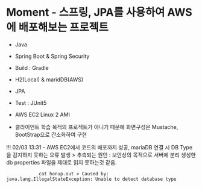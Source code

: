 # Moment - 스프링, JPA를 사용하여 AWS에 배포해보는 프로젝트

- Java

- Spring Boot & Spring Security
- Build : Gradle

- H2(Local) & maridDB(AWS)
- JPA

- Test : JUnit5

- AWS EC2 Linux 2 AMI

* 클라이언트 학습 목적의 프로젝트가 아니기 때문에 화면구성은 Mustache, BootStrap으로 간소화하여 구현

!!! 02/03 13:31 - AWS EC2에서 코드의 배포까지 성공, mariaDB 연결 시 DB Type을 감지하지 못하는 오류 발생
                > 추측되는 원인 : 보안상의 목적으로 서버에 분리 생성한 db properties 파일을 제대로 읽지 못하는것 같음.
                
                cat honup.out > Caused by: java.lang.IllegalStateException: Unable to detect database type
